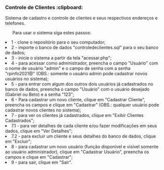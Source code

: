 <h3>Controle de Clientes :clipboard:</h3>

Sistema de cadastro e controle de clientes e seus respectivos endereços e telefones.

<ol>Para usar o sistema siga estes passos:</ol>
<li>1 - clone o repositório para o seu computador;</li>
<li>2 - importe o banco de dados "controledeclientes.sql" para o seu banco de dados;</li>
<li>3 - inicie o sistema a partir da tela "acessar.php";</li>
<li>4 - para acessar como administrador, preencha o campo "Usuário" com o nome de usuário "admin" e o campo de senha com a senha "rpinfo2021@" (OBS.: somente o usuário admin pode cadastrar novos usuários no sistema);</li>
<li>5 - para entrar com algum dos outros dois usuários já cadastrados no banco de dados, preencha o campo "Usuário" com o usuário desejado (Gabriel ou Beto) e a senha "123";</li>
<li>6 - Para cadastrar um novo cliente, clique em "Cadastrar Cliente", preencha os campos e clique em "Cadastrar" (OBS.: qualquer usuário pode cadastrar novos clientes no sistema);</li>
<li>7 - para ver os clientes já cadastrados, clique em "Exibir Clientes Cadastrados";</li>
<li>7.1 - para ver detalhes de cada cliente e/ou fazer modificações em seus dados, clique em "Ver Detalhes";</li>
<li>7.2 - para excluir um cliente e seus detalhes do banco de dados, clique em "Excluir";</li>
<li>8 - para cadastrar um novo usuário (função disponível e visível somente ao usuário administrador), clique em "Cadastrar Usuário", preencha os campos e clique em "Cadastrar";</li>
<li>9 - para sair, clique em "Sair".</li>
